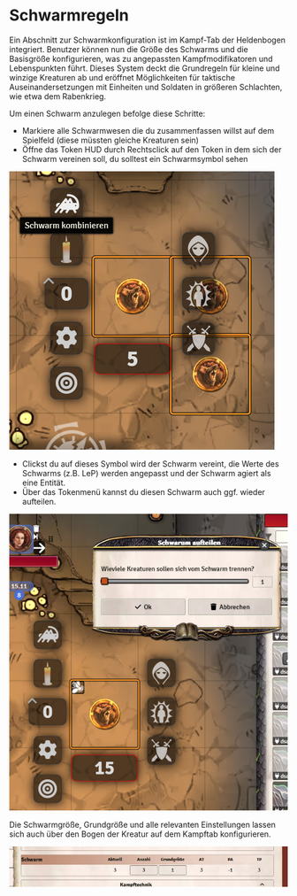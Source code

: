 # Schwarmregeln

Ein Abschnitt zur Schwarmkonfiguration ist im Kampf-Tab der Heldenbogen integriert. Benutzer können nun die Größe des Schwarms und die Basisgröße konfigurieren, was zu angepassten Kampfmodifikatoren und Lebenspunkten führt. Dieses System deckt die Grundregeln für kleine und winzige Kreaturen ab und eröffnet Möglichkeiten für taktische Auseinandersetzungen mit Einheiten und Soldaten in größeren Schlachten, wie etwa dem Rabenkrieg.

Um einen Schwarm anzulegen befolge diese Schritte:

* Markiere alle Schwarmwesen die du zusammenfassen willst auf dem Spielfeld (diese müssten gleiche Kreaturen sein)
* Öffne das Token HUD durch Rechtsclick auf den Token in dem sich der Schwarm vereinen soll, du solltest ein Schwarmsymbol sehen

![Schwarm](de/images/schwarm-1.png)

* Clickst du auf dieses Symbol wird der Schwarm vereint, die Werte des Schwarms (z.B. LeP) werden angepasst und der Schwarm agiert als eine Entität.
* Über das Tokenmenü kannst du diesen Schwarm auch ggf. wieder aufteilen.

![Schwarm](de/images/schwarm-2.png)

Die Schwarmgröße, Grundgröße und alle relevanten Einstellungen lassen sich auch über den Bogen der Kreatur auf dem Kampftab konfigurieren.

![Schwarm](de/images/schwarm-3.png)